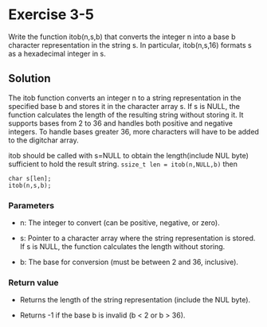 # Exercise 3-5

Write the function itob(n,s,b) that converts the integer n into a base b character representation in the string s. In particular, itob(n,s,16) formats s as a hexadecimal integer in s.


## Solution

The itob function converts an integer n to a string representation in the specified base b and stores it in the character array s. If s is NULL, the function calculates the length of the resulting string without storing it. It supports bases from 2 to 36 and handles both positive and negative integers.
To handle bases greater 36, more characters will have to be added to the digitchar array.

itob should be called with s=NULL to obtain the length(include NUL byte) sufficient to hold the result string.
```ssize_t len = itob(n,NULL,b)```
then 
``` 
char s[len];
itob(n,s,b);
```

### Parameters
 * n: The integer to convert (can be positive, negative, or zero).

 * s: Pointer to a character array where the string representation is stored. If s is NULL, the function calculates the length without storing.

 * b: The base for conversion (must be between 2 and 36, inclusive).


### Return value

 * Returns the length of the string representation (include the NUL byte).

 * Returns -1 if the base b is invalid (b < 2 or b > 36).

